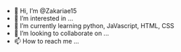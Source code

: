 - 👋 Hi, I’m @Zakariae15
- 👀 I’m interested in ...
- 🌱 I’m currently learning python, JaVascript, HTML, CSS
- 💞️ I’m looking to collaborate on ...
- 📫 How to reach me ...

<!---
Zakariae15/Zakariae15 is a ✨ special ✨ repository because its `README.md` (this file) appears on your GitHub profile.
You can click the Preview link to take a look at your changes.
--->
